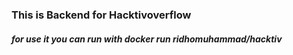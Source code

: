 ### This is Backend for Hacktivoverflow

##### for use it you can run with docker run ridhomuhammad/hacktiv


